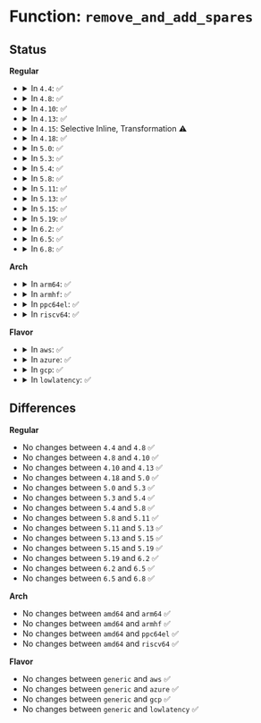 # Function: <code>remove_and_add_spares</code>

## Status
<b>Regular</b>
<ul>
<li>
<details>
<summary>In <code>4.4</code>: ✅</summary>

```c
int remove_and_add_spares(struct mddev *mddev, struct md_rdev *this);
```

**Collision:** Unique Static

**Inline:** No

**Transformation:** False

**Instances:**

```
In drivers/md/md.c (ffffffff81695260)
Location: drivers/md/md.c:8138
Inline: False
Direct callers:
  - drivers/md/md.c:slot_store
  - drivers/md/md.c:md_ioctl
```
**Symbols:**

```
ffffffff81695260-ffffffff8169559d: remove_and_add_spares (STB_LOCAL)
```
</details>
</li>
<li>
<details>
<summary>In <code>4.8</code>: ✅</summary>

```c
int remove_and_add_spares(struct mddev *mddev, struct md_rdev *this);
```

**Collision:** Unique Static

**Inline:** No

**Transformation:** False

**Instances:**

```
In drivers/md/md.c (ffffffff816f6110)
Location: drivers/md/md.c:8187
Inline: False
Direct callers:
  - drivers/md/md.c:md_ioctl
  - drivers/md/md.c:slot_store
  - drivers/md/md.c:state_store
```
**Symbols:**

```
ffffffff816f6110-ffffffff816f64f7: remove_and_add_spares (STB_LOCAL)
```
</details>
</li>
<li>
<details>
<summary>In <code>4.10</code>: ✅</summary>

```c
int remove_and_add_spares(struct mddev *mddev, struct md_rdev *this);
```

**Collision:** Unique Static

**Inline:** No

**Transformation:** False

**Instances:**

```
In drivers/md/md.c (ffffffff81727950)
Location: drivers/md/md.c:8238
Inline: False
Direct callers:
  - drivers/md/md.c:md_ioctl
  - drivers/md/md.c:slot_store
  - drivers/md/md.c:state_store
```
**Symbols:**

```
ffffffff81727950-ffffffff81727d40: remove_and_add_spares (STB_LOCAL)
```
</details>
</li>
<li>
<details>
<summary>In <code>4.13</code>: ✅</summary>

```c
int remove_and_add_spares(struct mddev *mddev, struct md_rdev *this);
```

**Collision:** Unique Static

**Inline:** No

**Transformation:** False

**Instances:**

```
In drivers/md/md.c (ffffffff817401d0)
Location: drivers/md/md.c:8489
Inline: False
Direct callers:
  - drivers/md/md.c:md_ioctl
  - drivers/md/md.c:slot_store
  - drivers/md/md.c:state_store
```
**Symbols:**

```
ffffffff817401d0-ffffffff81740580: remove_and_add_spares (STB_LOCAL)
```
</details>
</li>
<li>
<details>
<summary>In <code>4.15</code>: Selective Inline, Transformation ⚠️</summary>

**Collision:** Unique Static

**Inline:** Selective

**Transformation:** True

**Instances:**

```
In drivers/md/md.c (ffffffff817b88b0)
Location: drivers/md/md.c:8549
Inline: True
Inline callers:
  - drivers/md/md.c:md_ioctl
  - drivers/md/md.c:slot_store
  - drivers/md/md.c:state_store
Direct callers:
  - drivers/md/md.c:md_ioctl
  - drivers/md/md.c:slot_store
  - drivers/md/md.c:state_store
```
**Symbols:**

```
ffffffff817b1dd0-ffffffff817b218c: remove_and_add_spares.part.55 (STB_LOCAL)
```
</details>
</li>
<li>
<details>
<summary>In <code>4.18</code>: ✅</summary>

```c
int remove_and_add_spares(struct mddev *mddev, struct md_rdev *this);
```

**Collision:** Unique Static

**Inline:** No

**Transformation:** False

**Instances:**

```
In drivers/md/md.c (ffffffff817f5e20)
Location: drivers/md/md.c:8635
Inline: False
Direct callers:
  - drivers/md/md.c:md_ioctl
  - drivers/md/md.c:slot_store
  - drivers/md/md.c:state_store
```
**Symbols:**

```
ffffffff817f5e20-ffffffff817f61ff: remove_and_add_spares (STB_LOCAL)
```
</details>
</li>
<li>
<details>
<summary>In <code>5.0</code>: ✅</summary>

```c
int remove_and_add_spares(struct mddev *mddev, struct md_rdev *this);
```

**Collision:** Unique Static

**Inline:** No

**Transformation:** False

**Instances:**

```
In drivers/md/md.c (ffffffff81821da0)
Location: drivers/md/md.c:8648
Inline: False
Direct callers:
  - drivers/md/md.c:md_check_recovery
  - drivers/md/md.c:md_check_recovery
  - drivers/md/md.c:md_ioctl
  - drivers/md/md.c:slot_store
  - drivers/md/md.c:state_store
```
**Symbols:**

```
ffffffff81821da0-ffffffff81822173: remove_and_add_spares (STB_LOCAL)
```
</details>
</li>
<li>
<details>
<summary>In <code>5.3</code>: ✅</summary>

```c
int remove_and_add_spares(struct mddev *mddev, struct md_rdev *this);
```

**Collision:** Unique Static

**Inline:** No

**Transformation:** False

**Instances:**

```
In drivers/md/md.c (ffffffff81863e00)
Location: drivers/md/md.c:8717
Inline: False
Direct callers:
  - drivers/md/md.c:md_check_recovery
  - drivers/md/md.c:md_check_recovery
  - drivers/md/md.c:md_ioctl
  - drivers/md/md.c:slot_store
  - drivers/md/md.c:state_store
```
**Symbols:**

```
ffffffff81863e00-ffffffff818641da: remove_and_add_spares (STB_LOCAL)
```
</details>
</li>
<li>
<details>
<summary>In <code>5.4</code>: ✅</summary>

```c
int remove_and_add_spares(struct mddev *mddev, struct md_rdev *this);
```

**Collision:** Unique Static

**Inline:** No

**Transformation:** False

**Instances:**

```
In drivers/md/md.c (ffffffff81895b40)
Location: drivers/md/md.c:8821
Inline: False
Direct callers:
  - drivers/md/md.c:md_check_recovery
  - drivers/md/md.c:md_check_recovery
  - drivers/md/md.c:md_ioctl
  - drivers/md/md.c:slot_store
  - drivers/md/md.c:state_store
```
**Symbols:**

```
ffffffff81895b40-ffffffff81895f1a: remove_and_add_spares (STB_LOCAL)
```
</details>
</li>
<li>
<details>
<summary>In <code>5.8</code>: ✅</summary>

```c
int remove_and_add_spares(struct mddev *mddev, struct md_rdev *this);
```

**Collision:** Unique Static

**Inline:** No

**Transformation:** False

**Instances:**

```
In drivers/md/md.c (ffffffff81967180)
Location: drivers/md/md.c:9018
Inline: False
Direct callers:
  - drivers/md/md.c:md_check_recovery
  - drivers/md/md.c:md_check_recovery
  - drivers/md/md.c:hot_remove_disk
  - drivers/md/md.c:slot_store
  - drivers/md/md.c:state_store
```
**Symbols:**

```
ffffffff81967180-ffffffff81967569: remove_and_add_spares (STB_LOCAL)
```
</details>
</li>
<li>
<details>
<summary>In <code>5.11</code>: ✅</summary>

```c
int remove_and_add_spares(struct mddev *mddev, struct md_rdev *this);
```

**Collision:** Unique Static

**Inline:** No

**Transformation:** False

**Instances:**

```
In drivers/md/md.c (ffffffff8196dd10)
Location: drivers/md/md.c:9049
Inline: False
Direct callers:
  - drivers/md/md.c:md_check_recovery
  - drivers/md/md.c:md_check_recovery
  - drivers/md/md.c:hot_remove_disk
  - drivers/md/md.c:slot_store
  - drivers/md/md.c:state_store
```
**Symbols:**

```
ffffffff8196dd10-ffffffff8196e0f8: remove_and_add_spares (STB_LOCAL)
```
</details>
</li>
<li>
<details>
<summary>In <code>5.13</code>: ✅</summary>

```c
int remove_and_add_spares(struct mddev *mddev, struct md_rdev *this);
```

**Collision:** Unique Static

**Inline:** No

**Transformation:** False

**Instances:**

```
In drivers/md/md.c (ffffffff819522e0)
Location: drivers/md/md.c:9027
Inline: False
Direct callers:
  - drivers/md/md.c:md_check_recovery
  - drivers/md/md.c:md_check_recovery
  - drivers/md/md.c:hot_remove_disk
  - drivers/md/md.c:slot_store
  - drivers/md/md.c:state_store
```
**Symbols:**

```
ffffffff819522e0-ffffffff819526c8: remove_and_add_spares (STB_LOCAL)
```
</details>
</li>
<li>
<details>
<summary>In <code>5.15</code>: ✅</summary>

```c
int remove_and_add_spares(struct mddev *mddev, struct md_rdev *this);
```

**Collision:** Unique Static

**Inline:** No

**Transformation:** False

**Instances:**

```
In drivers/md/md.c (ffffffff819f7850)
Location: drivers/md/md.c:9092
Inline: False
Direct callers:
  - drivers/md/md.c:md_check_recovery
  - drivers/md/md.c:md_check_recovery
  - drivers/md/md.c:hot_remove_disk
  - drivers/md/md.c:slot_store
  - drivers/md/md.c:state_store
```
**Symbols:**

```
ffffffff819f7850-ffffffff819f7c38: remove_and_add_spares (STB_LOCAL)
```
</details>
</li>
<li>
<details>
<summary>In <code>5.19</code>: ✅</summary>

```c
int remove_and_add_spares(struct mddev *mddev, struct md_rdev *this);
```

**Collision:** Unique Static

**Inline:** No

**Transformation:** False

**Instances:**

```
In drivers/md/md.c (ffffffff81b600e0)
Location: drivers/md/md.c:9095
Inline: False
Direct callers:
  - drivers/md/md.c:md_check_recovery
  - drivers/md/md.c:md_check_recovery
  - drivers/md/md.c:hot_remove_disk
  - drivers/md/md.c:slot_store
  - drivers/md/md.c:state_store
```
**Symbols:**

```
ffffffff81b600e0-ffffffff81b60511: remove_and_add_spares (STB_LOCAL)
```
</details>
</li>
<li>
<details>
<summary>In <code>6.2</code>: ✅</summary>

```c
int remove_and_add_spares(struct mddev *mddev, struct md_rdev *this);
```

**Collision:** Unique Static

**Inline:** No

**Transformation:** False

**Instances:**

```
In drivers/md/md.c (ffffffff81cf8f30)
Location: drivers/md/md.c:9106
Inline: False
Direct callers:
  - drivers/md/md.c:md_check_recovery
  - drivers/md/md.c:md_check_recovery
  - drivers/md/md.c:hot_remove_disk
  - drivers/md/md.c:slot_store
  - drivers/md/md.c:state_store
```
**Symbols:**

```
ffffffff81cf8f30-ffffffff81cf9372: remove_and_add_spares (STB_LOCAL)
```
</details>
</li>
<li>
<details>
<summary>In <code>6.5</code>: ✅</summary>

```c
int remove_and_add_spares(struct mddev *mddev, struct md_rdev *this);
```

**Collision:** Unique Static

**Inline:** No

**Transformation:** False

**Instances:**

```
In drivers/md/md.c (ffffffff81d60c40)
Location: drivers/md/md.c:9122
Inline: False
Direct callers:
  - drivers/md/md.c:md_check_recovery
  - drivers/md/md.c:md_check_recovery
  - drivers/md/md.c:hot_remove_disk
  - drivers/md/md.c:slot_store
  - drivers/md/md.c:state_store
```
**Symbols:**

```
ffffffff81d60c40-ffffffff81d61082: remove_and_add_spares (STB_LOCAL)
```
</details>
</li>
<li>
<details>
<summary>In <code>6.8</code>: ✅</summary>

```c
int remove_and_add_spares(struct mddev *mddev, struct md_rdev *this);
```

**Collision:** Unique Static

**Inline:** No

**Transformation:** False

**Instances:**

```
In drivers/md/md.c (ffffffff81e17950)
Location: drivers/md/md.c:9279
Inline: False
Direct callers:
  - drivers/md/md.c:md_start_sync
  - drivers/md/md.c:md_choose_sync_action
  - drivers/md/md.c:hot_remove_disk
  - drivers/md/md.c:slot_store
  - drivers/md/md.c:state_store
```
**Symbols:**

```
ffffffff81e17950-ffffffff81e17c7b: remove_and_add_spares (STB_LOCAL)
```
</details>
</li>
</ul>
<b>Arch</b>
<ul>
<li>
<details>
<summary>In <code>arm64</code>: ✅</summary>

```c
int remove_and_add_spares(struct mddev *mddev, struct md_rdev *this);
```

**Collision:** Unique Static

**Inline:** No

**Transformation:** False

**Instances:**

```
In drivers/md/md.c (ffff800010ae7068)
Location: drivers/md/md.c:8821
Inline: False
Direct callers:
  - drivers/md/md.c:md_ioctl
  - drivers/md/md.c:slot_store
  - drivers/md/md.c:state_store
```
**Symbols:**

```
ffff800010ae7068-ffff800010ae73f8: remove_and_add_spares (STB_LOCAL)
```
</details>
</li>
<li>
<details>
<summary>In <code>armhf</code>: ✅</summary>

```c
int remove_and_add_spares(struct mddev *mddev, struct md_rdev *this);
```

**Collision:** Unique Static

**Inline:** No

**Transformation:** False

**Instances:**

```
In drivers/md/md.c (c0bccfc8)
Location: drivers/md/md.c:8821
Inline: False
Direct callers:
  - drivers/md/md.c:md_check_recovery
  - drivers/md/md.c:md_check_recovery
  - drivers/md/md.c:md_ioctl
  - drivers/md/md.c:slot_store
  - drivers/md/md.c:state_store
```
**Symbols:**

```
c0bccfc8-c0bcd3c0: remove_and_add_spares (STB_LOCAL)
```
</details>
</li>
<li>
<details>
<summary>In <code>ppc64el</code>: ✅</summary>

```c
int remove_and_add_spares(struct mddev *mddev, struct md_rdev *this);
```

**Collision:** Unique Static

**Inline:** No

**Transformation:** False

**Instances:**

```
In drivers/md/md.c (c000000000bd7550)
Location: drivers/md/md.c:8821
Inline: False
Direct callers:
  - drivers/md/md.c:md_check_recovery
  - drivers/md/md.c:md_check_recovery
  - drivers/md/md.c:md_ioctl
  - drivers/md/md.c:slot_store
  - drivers/md/md.c:state_store
```
**Symbols:**

```
c000000000bd7550-c000000000bd7a70: remove_and_add_spares (STB_LOCAL)
```
</details>
</li>
<li>
<details>
<summary>In <code>riscv64</code>: ✅</summary>

```c
int remove_and_add_spares(struct mddev *mddev, struct md_rdev *this);
```

**Collision:** Unique Static

**Inline:** No

**Transformation:** False

**Instances:**

```
In drivers/md/md.c (ffffffe0006de442)
Location: drivers/md/md.c:8821
Inline: False
Direct callers:
  - drivers/md/md.c:md_ioctl
  - drivers/md/md.c:slot_store
  - drivers/md/md.c:state_store
```
**Symbols:**

```
ffffffe0006de442-ffffffe0006de70e: remove_and_add_spares (STB_LOCAL)
```
</details>
</li>
</ul>
<b>Flavor</b>
<ul>
<li>
<details>
<summary>In <code>aws</code>: ✅</summary>

```c
int remove_and_add_spares(struct mddev *mddev, struct md_rdev *this);
```

**Collision:** Unique Static

**Inline:** No

**Transformation:** False

**Instances:**

```
In drivers/md/md.c (ffffffff8183b9c0)
Location: drivers/md/md.c:8821
Inline: False
Direct callers:
  - drivers/md/md.c:md_check_recovery
  - drivers/md/md.c:md_check_recovery
  - drivers/md/md.c:md_ioctl
  - drivers/md/md.c:slot_store
  - drivers/md/md.c:state_store
```
**Symbols:**

```
ffffffff8183b9c0-ffffffff8183bd9a: remove_and_add_spares (STB_LOCAL)
```
</details>
</li>
<li>
<details>
<summary>In <code>azure</code>: ✅</summary>

```c
int remove_and_add_spares(struct mddev *mddev, struct md_rdev *this);
```

**Collision:** Unique Static

**Inline:** No

**Transformation:** False

**Instances:**

```
In drivers/md/md.c (ffffffff81803020)
Location: drivers/md/md.c:8821
Inline: False
Direct callers:
  - drivers/md/md.c:md_check_recovery
  - drivers/md/md.c:md_check_recovery
  - drivers/md/md.c:md_ioctl
  - drivers/md/md.c:slot_store
  - drivers/md/md.c:state_store
```
**Symbols:**

```
ffffffff81803020-ffffffff818033fa: remove_and_add_spares (STB_LOCAL)
```
</details>
</li>
<li>
<details>
<summary>In <code>gcp</code>: ✅</summary>

```c
int remove_and_add_spares(struct mddev *mddev, struct md_rdev *this);
```

**Collision:** Unique Static

**Inline:** No

**Transformation:** False

**Instances:**

```
In drivers/md/md.c (ffffffff8188aff0)
Location: drivers/md/md.c:8821
Inline: False
Direct callers:
  - drivers/md/md.c:md_check_recovery
  - drivers/md/md.c:md_check_recovery
  - drivers/md/md.c:md_ioctl
  - drivers/md/md.c:slot_store
  - drivers/md/md.c:state_store
```
**Symbols:**

```
ffffffff8188aff0-ffffffff8188b3ca: remove_and_add_spares (STB_LOCAL)
```
</details>
</li>
<li>
<details>
<summary>In <code>lowlatency</code>: ✅</summary>

```c
int remove_and_add_spares(struct mddev *mddev, struct md_rdev *this);
```

**Collision:** Unique Static

**Inline:** No

**Transformation:** False

**Instances:**

```
In drivers/md/md.c (ffffffff818aa260)
Location: drivers/md/md.c:8821
Inline: False
Direct callers:
  - drivers/md/md.c:md_check_recovery
  - drivers/md/md.c:md_check_recovery
  - drivers/md/md.c:md_ioctl
  - drivers/md/md.c:slot_store
  - drivers/md/md.c:state_store
```
**Symbols:**

```
ffffffff818aa260-ffffffff818aa63a: remove_and_add_spares (STB_LOCAL)
```
</details>
</li>
</ul>

## Differences
<b>Regular</b>
<ul>
<li>
No changes between <code>4.4</code> and <code>4.8</code> ✅
</li>
<li>
No changes between <code>4.8</code> and <code>4.10</code> ✅
</li>
<li>
No changes between <code>4.10</code> and <code>4.13</code> ✅
</li>
<li>
No changes between <code>4.18</code> and <code>5.0</code> ✅
</li>
<li>
No changes between <code>5.0</code> and <code>5.3</code> ✅
</li>
<li>
No changes between <code>5.3</code> and <code>5.4</code> ✅
</li>
<li>
No changes between <code>5.4</code> and <code>5.8</code> ✅
</li>
<li>
No changes between <code>5.8</code> and <code>5.11</code> ✅
</li>
<li>
No changes between <code>5.11</code> and <code>5.13</code> ✅
</li>
<li>
No changes between <code>5.13</code> and <code>5.15</code> ✅
</li>
<li>
No changes between <code>5.15</code> and <code>5.19</code> ✅
</li>
<li>
No changes between <code>5.19</code> and <code>6.2</code> ✅
</li>
<li>
No changes between <code>6.2</code> and <code>6.5</code> ✅
</li>
<li>
No changes between <code>6.5</code> and <code>6.8</code> ✅
</li>
</ul>
<b>Arch</b>
<ul>
<li>
No changes between <code>amd64</code> and <code>arm64</code> ✅
</li>
<li>
No changes between <code>amd64</code> and <code>armhf</code> ✅
</li>
<li>
No changes between <code>amd64</code> and <code>ppc64el</code> ✅
</li>
<li>
No changes between <code>amd64</code> and <code>riscv64</code> ✅
</li>
</ul>
<b>Flavor</b>
<ul>
<li>
No changes between <code>generic</code> and <code>aws</code> ✅
</li>
<li>
No changes between <code>generic</code> and <code>azure</code> ✅
</li>
<li>
No changes between <code>generic</code> and <code>gcp</code> ✅
</li>
<li>
No changes between <code>generic</code> and <code>lowlatency</code> ✅
</li>
</ul>
